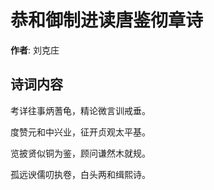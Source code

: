 # 恭和御制进读唐鉴彻章诗

**作者**: 刘克庄

## 诗词内容

考详往事炳蓍龟，精论微言训戒垂。

度赞元和中兴业，征开贞观太平基。

览披贤似铜为鉴，顾问谦然木就规。

孤远谀儒叨执卷，白头两和缉熙诗。

